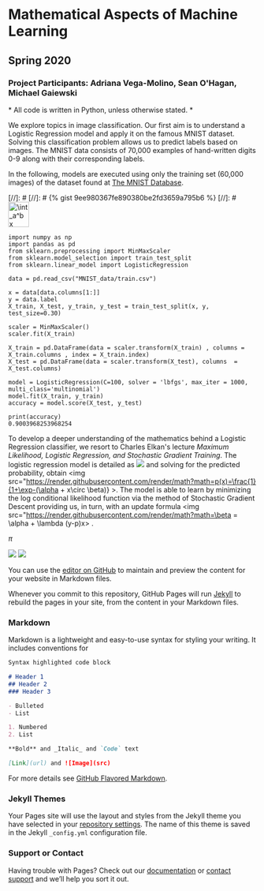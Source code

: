 # Mathematical Aspects of Machine Learning 


## Spring 2020
### Project Participants: Adriana Vega-Molino, Sean O'Hagan, Michael Gaiewski


\* All code is written in Python, unless otherwise stated. \*

We explore topics in image classification. Our first aim is to understand a Logistic Regression model and apply it on the famous MNIST dataset. Solving this classification problem allows us to predict labels based on images. The MNIST data consists of 70,000 examples of hand-written digits 0-9 along with their corresponding labels.

In the following, models are executed using only the training set (60,000 images) of the dataset found at [The MNIST Database](http://yann.lecun.com/exdb/mnist/).

[//]: # <script src="https://gist.github.com/adrivega/9ee980367fe890380be2fd3659a795b6.js"></script>
[//]: # {% gist 9ee980367fe890380be2fd3659a795b6 %}
[//]: # <img src="http://www.sciweavers.org/tex2img.php?eq=%20%5Cint_a%5Eb%20x%20&bc=White&fc=Black&im=png&fs=12&ff=arev&edit=0" align="center" border="0" alt=" \int_a^b x " width="42" height="51" />
```
import numpy as np
import pandas as pd
from sklearn.preprocessing import MinMaxScaler
from sklearn.model_selection import train_test_split
from sklearn.linear_model import LogisticRegression

data = pd.read_csv("MNIST_data/train.csv")

x = data[data.columns[1:]]
y = data.label
X_train, X_test, y_train, y_test = train_test_split(x, y, test_size=0.30)

scaler = MinMaxScaler()
scaler.fit(X_train)

X_train = pd.DataFrame(data = scaler.transform(X_train) , columns = X_train.columns , index = X_train.index)
X_test = pd.DataFrame(data = scaler.transform(X_test), columns  = X_test.columns)

model = LogisticRegression(C=100, solver = 'lbfgs', max_iter = 1000, multi_class='multinomial')
model.fit(X_train, y_train)
accuracy = model.score(X_test, y_test)

print(accuracy)
0.9003968253968254
```

To develop a deeper understanding of the mathematics behind a Logistic Regression classifier, we resort to Charles Elkan's lecture *Maximum Likelihood, Logistic Regression, and Stochastic Gradient Training*. The logistic regression model is detailed as 
<img src="https://render.githubusercontent.com/render/math?math=log \frac{p(x)}{1-p(x)} = \alpha +x \circ \beta"> and solving for the predicted probability, obtain <img src="https://render.githubusercontent.com/render/math?math=p(x)=\frac{1}{1+\exp-(\alpha + x\circ \beta)} >. The model is able to learn by minimizing the log conditional likelihood function via the method of Stochastic Gradient Descent providing us, in turn, with an update formula <img src="https://render.githubusercontent.com/render/math?math=\beta = \alpha + \lambda (y-p)x> .

$\pi$

<img src="https://render.githubusercontent.com/render/math?math=e^{i \pi} = -1">
<img src="https://render.githubusercontent.com/render/math?math=e^{i \pi} = -1">



You can use the [editor on GitHub](https://github.com/adrivega/adrivega.github.io/edit/master/README.md) to maintain and preview the content for your website in Markdown files.

Whenever you commit to this repository, GitHub Pages will run [Jekyll](https://jekyllrb.com/) to rebuild the pages in your site, from the content in your Markdown files.

### Markdown

Markdown is a lightweight and easy-to-use syntax for styling your writing. It includes conventions for

```markdown
Syntax highlighted code block

# Header 1
## Header 2
### Header 3

- Bulleted
- List

1. Numbered
2. List

**Bold** and _Italic_ and `Code` text

[Link](url) and ![Image](src)
```

For more details see [GitHub Flavored Markdown](https://guides.github.com/features/mastering-markdown/).

### Jekyll Themes

Your Pages site will use the layout and styles from the Jekyll theme you have selected in your [repository settings](https://github.com/adrivega/adrivega.github.io/settings). The name of this theme is saved in the Jekyll `_config.yml` configuration file.

### Support or Contact

Having trouble with Pages? Check out our [documentation](https://help.github.com/categories/github-pages-basics/) or [contact support](https://github.com/contact) and we’ll help you sort it out.
